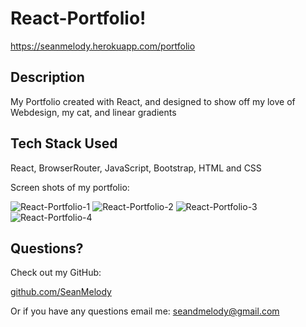 # React-Portfolio!

https://seanmelody.herokuapp.com/portfolio


## Description

  My Portfolio created with React, and designed to show off my love of Webdesign, my cat, and linear gradients

  
## Tech Stack Used

  React, BrowserRouter, JavaScript, Bootstrap, HTML and CSS


Screen shots of my portfolio:

![React-Portfolio-1](https://user-images.githubusercontent.com/68625400/109363867-66a20180-7842-11eb-8b19-aa7d15262e4b.png)
![React-Portfolio-2](https://user-images.githubusercontent.com/68625400/109363870-67d32e80-7842-11eb-9d80-f286f95eb65d.png)
![React-Portfolio-3](https://user-images.githubusercontent.com/68625400/109363872-69045b80-7842-11eb-8d57-ee17a73cfd87.png)
![React-Portfolio-4](https://user-images.githubusercontent.com/68625400/109363875-6a358880-7842-11eb-8d83-468d399451da.png)



## Questions?

  Check out my GitHub:

  [github.com/SeanMelody](https://github.com/SeanMelody)

  Or if you have any questions email me: 
    seandmelody@gmail.com
